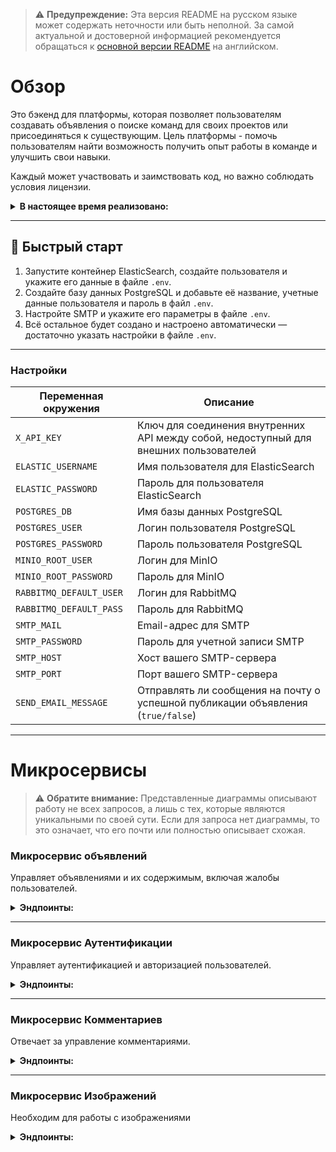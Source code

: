 > ⚠️ **Предупреждение:** Эта версия README на русском языке может содержать неточности или быть неполной. За самой актуальной и достоверной информацией рекомендуется обращаться к [основной версии README](README.md) на английском.

# Обзор

Это бэкенд для платформы, которая позволяет пользователям создавать объявления о поиске команд для своих проектов или присоединяться к существующим. Цель платформы - помочь пользователям найти возможность получить опыт работы в команде и улучшить свои навыки.

Каждый может участвовать и заимствовать код, но важно соблюдать условия лицензии.

<details>
  <summary><strong>В настоящее время реализовано:</strong></summary>

  ### Управление объявлениями
  - **Создание, редактирование и удаление объявлений.**
  - **Просмотр списка объявлений.**
  - **Добавление или удаление объявлений из избранного.**
  - **Интеграция с поисковой системой Elasticsearch.**

  ### Управление комментариями и ответами
  - **Создание, редактирование и удаление комментариев к объявлениям.**
  - **Добавление и управление ответными комментариями.**

  ### Управление профилем пользователя и аккаунтом
  - **Регистрация и вход пользователя.**
  - **Редактирование информации профиля пользователя.**
  - **Обновление аватара профиля.**
  - **Просмотр профиля пользователя.**
  - **Удаление учетной записи пользователя.**

  ### Контроль доступа и безопасность
  - **Проверка токена доступа.**
  - **Выдача нового токена доступа с использованием обновляющего токена.**

  ### Инструменты администратора и управление жалобами
  - **Подавать жалобы на пользователей или объявления.**
    - **Привилегии администратора включают:**
      - Просмотр списка жалоб.
      - Удаление жалоб.
  - **Модерация пользователей:**
    - Банить или разбанивать пользователей.
    - Корректировать роли пользователей (повышение или понижение).

  ### Email рассылка
  - **Отправление сообщений на почту (для восстановления пароля или уведомлений)**
</details>

---

## 🚀 Быстрый старт

1. Запустите контейнер ElasticSearch, создайте пользователя и укажите его данные в файле `.env`.  
2. Создайте базу данных PostgreSQL и добавьте её название, учетные данные пользователя и пароль в файл `.env`.  
3. Настройте SMTP и укажите его параметры в файле `.env`.  
4. Всё остальное будет создано и настроено автоматически — достаточно указать настройки в файле `.env`.  

---
### Настройки

| **Переменная окружения**       | **Описание**                                                                                             |
|--------------------------------|-----------------------------------------------------------------------------------------------------------|
| `X_API_KEY`                    | Ключ для соединения внутренних API между собой, недоступный для внешних пользователей                    |
| `ELASTIC_USERNAME`             | Имя пользователя для ElasticSearch                                                                       |
| `ELASTIC_PASSWORD`             | Пароль для пользователя ElasticSearch                                                                    |
| `POSTGRES_DB`                  | Имя базы данных PostgreSQL                                                                               |
| `POSTGRES_USER`                | Логин пользователя PostgreSQL                                                                            |
| `POSTGRES_PASSWORD`            | Пароль пользователя PostgreSQL                                                                           |
| `MINIO_ROOT_USER`              | Логин для MinIO                                                                                          |
| `MINIO_ROOT_PASSWORD`          | Пароль для MinIO                                                                                         |
| `RABBITMQ_DEFAULT_USER`        | Логин для RabbitMQ                                                                                       |
| `RABBITMQ_DEFAULT_PASS`        | Пароль для RabbitMQ                                                                                      |
| `SMTP_MAIL`                    | Email-адрес для SMTP                                                                                     |
| `SMTP_PASSWORD`                | Пароль для учетной записи SMTP                                                                           |
| `SMTP_HOST`                    | Хост вашего SMTP-сервера                                                                                 |
| `SMTP_PORT`                    | Порт вашего SMTP-сервера                                                                                 |
| `SEND_EMAIL_MESSAGE`           | Отправлять ли сообщения на почту о успешной публикации объявления (`true/false`)                        |

---

# Микросервисы
> ⚠️ **Обратите внимание:** Представленные диаграммы описывают работу не всех запросов, а лишь с тех, которые являются уникальными по своей сути. Если для запроса нет диаграммы, то это означает, что его почти или полностью описывает схожая.

### Микросервис объявлений
Управляет объявлениями и их содержимым, включая жалобы пользователей.
<details>
  <summary><strong>Эндпоинты:</strong></summary>

#### **1. GET** `/card/{id}/get`

- **Описание**: Получить объявление по его уникальному идентификатору.
- **Параметр пути**:
    - `id` — Уникальный идентификатор объявления.
- **Заголовок запроса**:
    - `Authorization` — JWT токен для аутентификации.
- **Пример ответа**:
    ```json
    {
       "id": 15,
       "title": "2-я карточка",
       "text": "описание 2-й карточки",
       "createTime": "2024-10-11T11:13:21.96246",
       "images": [
           {
               "id": 55,
               "imageBucket": "images",
               "imageName": "image-name1.jpg"
           },
           {
               "id": 50,
               "imageBucket": "images",
               "imageName": "image-name2.jpg"
           },
           {
               "id": 51,
               "imageBucket": "images",
               "imageName": "image-name3.jpg"
           },
           {
               "id": 52,
               "imageBucket": "images",
               "imageName": "image-name4.jpg"
           },
           {
               "id": 53,
               "imageBucket": "images",
               "imageName": "image-name5.jpg"
           }
       ],
       "authorName": "johndoe123456789"
   }
    ```
    
- **Коды ответа**:
    - `200 OK`: Успешное получение.
    - `404 Not Found`: Если объявление с указанным идентификатором не существует.

<div align="center">
    <img src="https://xusss123.github.io/ImagesForFinderProject/imagesForGitHub/get_card_request.svg" alt="Схема работы запроса" style="width:80%;"/>
    <p><strong>Эта схема представляет собой упрощенный идеальный вариант запроса</strong></p>
</div>

---

#### **2. GET** `/card/getAll/{pageNumber}/{limit}`

- **Описание**: Получить все объявления с поддержкой пагинации.
- **Параметры пути**:
    - `pageNumber` — Номер страницы для получения.
    - `limit` — Количество объявлений на странице.
- **Заголовок запроса**:
    - `Authorization` — JWT токен для аутентификации.
- **Пример ответа**:
    ```json
    {
       "cards": [
           {
               "id": 15,
               "title": "2-я карточка",
               "text": "описание 2-й карточки",
               "createTime": "2024-10-11T11:13:21.96246",
               "images": [
                   {
                       "id": 55,
                       "imageBucket": "images",
                       "imageName": "image-name1.jpg"
                   },
                   {
                       "id": 50,
                       "imageBucket": "images",
                       "imageName": "image-name2.jpg"
                   },
                   {
                       "id": 51,
                       "imageBucket": "images",
                       "imageName": "image-name3.jpg"
                   },
                   {
                       "id": 52,
                       "imageBucket": "images",
                       "imageName": "image-name4.jpg"
                   },
                   {
                       "id": 53,
                       "imageBucket": "images",
                       "imageName": "image-name5.jpg"
                   }
               ],
               "authorName": "johndoe123456789"
           }
       ],
       "last": true,
       "totalPages": 1,
       "totalElements": 1,
       "first": true,
       "numberOfElements": 1
  }
  ```
    
- **Коды ответа**:
    - `200 OK`: Успешное получение.
    - `400 Bad Request`: Если предоставлены некорректные данные.

---

#### **3. GET** `/complaint/get`

- **Описание**: Получить список жалоб.
- **Параметры запроса**:
    - `limit` (опционально, по умолчанию: 5) — Максимальное количество жалоб для возврата.
    - `page` (опционально, по умолчанию: 0) — Номер страницы для постраничной навигации.
    - `complaintType` (опционально, по умолчанию: `all`) — Тип жалобы для фильтрации:
        - `card` — Получить жалобы, связанные с объявлениями.
        - `user` — Получить жалобы, связанные с пользователями.
        - Если не указано или недействительно, будут возвращены все жалобы.
- **Заголовок запроса**:
    - `Authorization` — JWT токен для аутентификации.
- **Пример ответа**:
    ```json
    {
	    "complaints": [
	        {
	            "type": "card",
	            "complaintId": 6,
	            "reason": "reason",
	            "complaintAuthorName": "venik6",
	            "cardId": 2
	        },
	        {
	            "type": "user",
	            "complaintId": 7,
	            "reason": "reason",
	            "complaintAuthorName": "venik6",
	            "userName": "venik3"
	        }
	    ],
	    "last": false,
	    "totalPages": 2,
	    "totalElements": 3,
	    "first": true,
	    "numberOfElements": 2
    }
    ```

- **Коды ответа**:
    - `200 OK`: Успешно получен список жалоб.
    - `400 Bad Request`: Если токен отсутствует или недействителен.
    - `403 Forbidden`: Если у пользователя недостаточно прав для просмотра жалоб.
    - `500 Internal Server Error`: Если произошла ошибка во время процесса получения.

<div align="center">
    <img src="https://xusss123.github.io/ImagesForFinderProject/imagesForGitHub/get_complaint_request.svg" alt="Схема работы запроса" style="width:80%;"/>
    <p><strong>Эта схема представляет собой упрощенный идеальный вариант запроса</strong></p>
</div>

---

#### **4. POST** `/card/add`

- **Описание**: Добавить новое объявление.
- **Тело запроса**:
    - `cardDto` — Содержит детали об объявлении (название, текст).
    - `files` — Список изображений для загрузки и прикрепления к объявлению.
- **Заголовок запроса**:
    - `Authorization` — JWT токен для аутентификации.
- **Ответ**:
    - `200 OK`: Успешно создано новое объявление.
    - `400 Bad Request`: Если входные данные недействительны (например, слишком много изображений, отсутствуют обязательные поля).
    - `500 Internal Server Error`: Если возникла проблема во время процесса создания объявления.

<div align="center">
    <img src="https://xusss123.github.io/ImagesForFinderProject/imagesForGitHub/add_card_request.svg" alt="Схема работы запроса" style="width:80%;"/>
    <p><strong>Эта схема представляет собой упрощенный идеальный вариант запроса</strong></p>
</div>

---

#### **5. POST** `/complaint/create`

- **Описание**: Подать жалобу на конкретного пользователя или объявление.
- **Тело запроса**:
    - `complaintDto` — Детали жалобы.
- **Заголовок запроса**:
    - `Authorization` — JWT токен для аутентификации.
- **Поддерживаемые типы**: `multipart/form-data`
- **Тело запроса**:
```json
{
    "targetType":"USER или CARD", 
    "reason": "reason",
    "complaintTargetId":"Если вы жалуетесь на пользователя, введите ID пользователя. Если вы жалуетесь на объявление, введите ID объявления."
}
```   
- **Коды ответа**:
    - `200 OK`: Жалоба успешно подана.
    - `400 Bad Request`: Если токен отсутствует или недействителен.
    - `404 Not Found`: Если пользователь или карточка, на которые подана жалоба, не найдены.

---

#### **6. PATCH** `/card/{id}/patch`

- **Описание**: Обновление существующего объявления.
- **Ограничения**:
	- max-request-size: 30MB
	- max-file-size: 6MB
	- card-images-count: 6
- **Path Parameter**:
    - `id` — Уникальный идентификатор объявления для обновления.
- **Request Body**:
    - `cardDto` (Необязательно) — Новые данные для объявления (заголовок, текст).
    - `files` (Необязательно) — Список новых изображений для прикрепления.
- **Request Header**:
    - `Authorization` — JWT токен для аутентификации.
- **Response**:
    - `200 OK`: Объявление успешно обновлено.
    - `404 Not Found`: Если объявление с указанным ID не найдено.
    - `403 Forbidden`: Если у пользователя нет прав на изменение объявления.
    - `500 Internal Server Error`: В случае ошибки во время обновления объявления.

---

#### **7. DELETE** `/card/del/{id}`

- **Описание**: Удаление объявления по его уникальному ID.
- **Path Parameter**:
    - `id` — Уникальный идентификатор объявления для удаления.
- **Request Header**:
    - `Authorization` — JWT токен для аутентификации.
- **Response**:
    - `200 OK`: Объявление успешно удалено.
    - `404 Not Found`: Если объявление с указанным ID не найдено.
    - `500 Internal Server Error`: В случае ошибки во время процесса удаления.

<div align="center">
    <img src="https://xusss123.github.io/ImagesForFinderProject/imagesForGitHub/delete_card_request.svg" alt="Схема работы запроса" style="width:80%;"/>
    <p><strong>Эта схема представляет собой упрощенный идеальный вариант запроса</strong></p>
</div>

---

#### **8. DELETE** `/card/image/del/{cardId}/{imageId}`

- **Описание**: Удаление конкретного изображения из объявления.
- **Path Parameters**:
    - `cardId` — ID объявления.
    - `imageId` — ID изображения для удаления.
- **Request Header**:
    - `Authorization` — JWT токен для аутентификации.
- **Response**:
    - `200 OK`: Изображение успешно удалено из объявления.
    - `404 Not Found`: Если объявление или изображение с указанным ID не найдено.
    - `500 Internal Server Error`: В случае ошибки во время процесса удаления.

---

#### **9. DELETE** `/complaint/delOne/{complaintId}`

- **Описание**: Удаление конкретной жалобы по её уникальному ID.
- **Path Parameter**:
    - `complaintId` — Уникальный идентификатор жалобы для удаления.
- **Request Header**:
    - `Authorization` — JWT токен для аутентификации.
- **Response Codes**:
    - `200 OK`: Жалоба успешно удалена.
    - `400 Bad Request`: Если токен отсутствует или недействителен.
    - `404 Not Found`: Если владелец токена не существует.
    - `403 Forbidden`: Если у пользователя нет прав на удаление жалобы.

---

#### **10. GET** `/card/search`

- **Описание**: Поиск нужных объявлений по запросу.
- **Path Parameter**:
  - `limit` (необязательно, по умолчанию: 5) — Максимальное количество жалоб для возврата.
  - `page` (необязательно, по умолчанию: 0) — Номер страницы для пагинации.
  - `query` — Информация, которую нужно найти.
  - `createTime` (необязательно) — фильтр поиска от этой даты.
- **Request Header**:
    - `Authorization` — JWT токен для аутентификации.
- **Пример ответа**:
    ```json
	{
	    "cards": [
	        {
	            "id": 3,
	            "title": "1-я карточка",
	            "text": "описание 1-й карточки",
	            "createTime": "2024-11-01",
	            "images": [
	                {
	                    "id": 9,
	                    "imageBucket": "images",
	                    "imageName": "01427c90-c59f-4f51-9792-83520bd335e6-R.jpg"
	                },
	                {
	                    "id": 10,
	                    "imageBucket": "images",
	                    "imageName": "01427c90-c59f-4f51-9792-83520bd335e6-ojpu5betwgy0zqsnlq87xhouqtiydlwk.jpg"
	                },
	                {
	                    "id": 11,
	                    "imageBucket": "images",
	                    "imageName": "01427c90-c59f-4f51-9792-83520bd335e6-ojpu5betwgy0zqsnlq87xhouqtiydlwk (1).jpg"
	                },
	                {
	                    "id": 12,
	                    "imageBucket": "images",
	                    "imageName": "01427c90-c59f-4f51-9792-83520bd335e6-R (1).jpg"
	                }
	            ],
	            "authorName": "venik6"
	        }
	    ],
	    "last": true,
	    "totalPages": 1,
	    "totalElements": 1,
	    "first": true,
	    "numberOfElements": 1
	}
    ```
    
- **Response Codes**:
    - `200 OK`: Успешное получение данных.
    - `401 Unauthorized`: Если токен недействителен.
    - `500 Internal Server Error`: В случае ошибки во время удаления.
</details>
 
---

### Микросервис Аутентификации
Управляет аутентификацией и авторизацией пользователей.
<details>
  <summary><strong>Эндпоинты:</strong></summary>
	
#### **1. POST** `/auth/register`

- **Описание**: Регистрация нового пользователя.
- **Тело запроса**:
```json
{
  "name": "johndoe123456789",
  "password": "securePassword!2024",
  "email": "johndoe@example.com",
  "role": ["USER","ADMIN"],
  "firstName": "John",
  "lastName": "Doe",
  "description": "Увлеченный разработчик с опытом в Java и микросервисах.",
  "country": "Беларусь",
  "roleInCommand": "Ведущий разработчик",
  "skills": "Java, Spring Boot, Microservices, Docker, Kubernetes"
}
```   
- **Коды ответа**:
    - `200 OK`: Пользователь успешно зарегистрирован.
    - `400 Bad Request`: Если пользователь уже существует.

---

#### **2. POST** `/auth/login`

- **Описание**: Аутентификация пользователя и генерация access и refresh токенов.
- **Тело запроса**:
```json
{
  "username": "johndoe123456789",
  "password": "securePassword!2024"
}
```   
- **Коды ответа**:
    - `200 OK`: Возвращает access и refresh токены:
      ```json
      {
        "jwtToken": "token",
        "refreshToken": "token"
      }
      ```
    - `401 Unauthorized`: Если имя пользователя или пароль неверны.

---

#### **3. POST** `/auth/refresh-token`

- **Описание**: Обновление access токена.
- **Тело запроса**:
```json
{
    "refreshToken": "token"
}
```   
- **Коды ответа**:
    - `200 OK`: Возвращает новый access токен:
      ```json
      {
        "accessToken": "token"
      }
      ```
    - `400 Bad Request`: Если refresh токен равен `null`.

---

#### **4. GET** `/auth/validate`

- **Описание**: Проверка валидности access токена.
- **Заголовок запроса**:
    - `Authorization` — JWT токен для аутентификации.
- **Коды ответа**:
    - `200 OK`: Возвращает результат валидации:
      ```json
      {
        "valid": true
      }
      ```
    - `401 Unauthorized`: Если токен недействителен.

---

#### **5. GET** `/user/profile/{userName}`

- **Описание**: Получение данных о пользователе.
- **Заголовок запроса**:
    - `Authorization` — JWT токен для аутентификации.
- **Параметры запроса**:
    - `userName` — Имя пользователя, данные которого нужно получить.
- **Коды ответа**:
    - `200 OK`: Возвращает данные пользователя:
      ```json
      {
        "id": 7,
        "name": "johndoe123456789",
        "email": "johndoe@example.com",
        "role": [
            "USER",
            "ADMIN"
        ],
        "firstName": "John",
        "lastName": "Doe",
        "description": "Увлеченный разработчик с опытом в Java и микросервисах.",
        "country": "Беларусь",
        "roleInCommand": "Ведущий разработчик",
        "skills": "Java, Spring Boot, Microservices, Docker, Kubernetes"
      }
      ```
    - `500 Internal Server Error`: В случае ошибки сервера.

---

#### **6. PATCH** `/user/patch`

- **Описание**: Обновление выбранных полей аутентифицированного пользователя.
- **Заголовок запроса**:
    - `Authorization` — JWT токен для аутентификации.
- **Параметры запроса** *(Все поля необязательны)*:
    - `name` — Новое имя пользователя. *(При изменении этого поля потребуется получить новый access токен)*
    - `email` — Новый адрес электронной почты.
    - `firstName` — Новое имя.
    - `lastName` — Новая фамилия.
    - `description` — Новое описание пользователя.
    - `country` — Новая страна проживания.
    - `roleInCommand` — Новая роль в команде/проекте.
    - `skills` — Новые навыки пользователя.
- **Коды ответа**:
    - `200 OK`: Возвращает сообщение об успешном обновлении.
    - `400 Bad Request`: Если запрос содержит некорректные данные или некоторые из необязательных параметров неверны.

---

#### **7. DELETE** `/user/del`

- **Описание**: Удаляет владельца токена.
- **Заголовок запроса**:
    - `Authorization` — JWT токен для аутентификации.
- **Коды ответа**:
    - `200 OK`: Пользователь успешно удален.
    - `400 Bad Request`: Проблема с токеном.
    - `500 Internal Server Error`: Проблема с удалением пользователя на сервере.

---

#### **8. POST** `/user/toggle/favoriteCard/{cardId}`

- **Описание**: Добавляет карточку в избранное при первом обращении и удаляет её из избранного при повторном.
- **Параметр пути**:
    - `cardId` — Уникальный идентификатор карточки.
- **Заголовок запроса**:
    - `Authorization` — JWT токен для аутентификации.
- **Коды ответа**:
    - `200 OK`: Успешное добавление или удаление карточки из избранного.
    - `400 Bad Request`: Если пользователь не найден.

---

#### **9. GET** `/user/favoriteCard/get`

- **Описание**: Получает список id избранных карточек текущего пользователя.
- **Заголовок запроса**:
    - `Authorization` — JWT токен для аутентификации.
- **Коды ответа**:
    - `200 OK`: возвращает id избранных объявлений.
      ```json
      [
	    2,
	    3
      ]
      ```
    - `400 Bad Request`: Если пользователь не найден.
    - `500 Internal Server Error`: Если произошла ошибка при обработке запроса.

---

#### **10. PATCH** `/user/block/{userName}`

- **Описание**: Блокирует пользователя с указанным именем пользователя.
- **Параметр пути**:
    - `userName` — Имя пользователя, которого нужно заблокировать.
- **Параметры запроса**:
    - `year`, `month`, `dayOfMonth`, `hours`, `minutes`, `seconds` — Дата, когда пользователь будет разблокирован.
    - `reason` — Причина блокировки.
- **Заголовок запроса**:
    - `Authorization` — JWT токен для аутентификации.
- **Коды ответа**:
    - `200 OK`: Пользователь успешно заблокирован.
    - `400 Bad Request`: Если пользователь не найден.

---

#### **11. PATCH** `/user/unblock/{userName}`

- **Описание**: Разблокирует пользователя с указанным именем пользователя.
- **Параметр пути**:
    - `userName` — Имя пользователя, которого нужно разблокировать.
- **Заголовок запроса**:
    - `Authorization` — JWT токен для аутентификации.
- **Коды ответа**:
    - `200 OK`: Пользователь успешно разблокирован.
    - `400 Bad Request`: Если пользователь не найден.

---

#### **12. PATCH** `/user/toggle/authorities/{userName}`

- **Описание**: Добавляет роль ADMIN (если её не было) или удаляет её (если она была).
- **Параметр пути**:
    - `userName` — Имя пользователя, для которого нужно изменить роли.
- **Заголовок запроса**:
    - `Authorization` — JWT токен для аутентификации.
- **Коды ответа**:
    - `200 OK`: Роли пользователя успешно изменены.
    - `400 Bad Request`: Если пользователь не найден или недостаточно прав для изменения ролей.

---

#### **13. GET** `/user/recovery/mail`

- **Description**: Генерирует и отправляет электронное письмо со ссылкой для смены вашего пароля.
- **Request body**:
```json
{
    "email": "email@example.com",
    "password":"new_password"
}

``` 
- **Response Codes**:
    - `200 OK`: Письмо было успешно отправлено.
    - `400 Bad Request`: Если произошла ошибка сервера.
</details>

---

### Микросервис Комментариев
Отвечает за управление комментариями.
<details>
  <summary><strong>Эндпоинты:</strong></summary>
	
#### **1. GET** `/comment/get/{cardId}`

- **Описание**: Получить все комментарии к этому объявлению.
- **Заголовок запроса**:
    - `Authorization` — JWT токен для аутентификации.
 - **Параметры пути**:
    - `pageNumber` — Номер страницы для получения.
    - `limit` — Количество объявлений на странице.
    - `cardId` - ID объявления.
- **Коды ответа**:
    - `200 OK`: Возвращает комментарии к объявлению:
      ```json
		[
		    {
			"commentId": 1,
			"text": "СУПЕР",
			"createdAt": "2024-10-26T20:52:21.048719",
			"commentAuthorDto": {
			    "name": "venik5"
			},
			"replyQuantity": 0
		    },
		    {
			"commentId": 2,
			"text": "СУПЕР",
			"createdAt": "2024-10-26T20:52:22.74424",
			"commentAuthorDto": {
			    "name": "venik5"
			},
			"replyQuantity": 2
		    },
		    {
			"commentId": 3,
			"text": "СУПЕР",
			"createdAt": "2024-10-26T20:52:24.309763",
			"commentAuthorDto": {
			    "name": "venik5"
			},
			"replyQuantity": 1
		    }
		]
      ```
    - `400 Bad Request`: Если объявление не найдено или возникла непредвиденная ошибка.
    - `401 Unauthorized`: Если токен недействителен или пользователь не найден.
    - `500 Internal Server Error`: Если произошла внутренняя ошибка.

---

#### **2. POST** `comment/add/{cardId}`

- **Описание**: Добавить новый комментарий к конкретному объявлению по его ID.
- **Параметр пути**:
    - `cardId`: ID объявления, к которому будет добавлен комментарий.
- **Тело запроса**:
    - `commentDto`: Содержит текст комментария:
    ```json
    {
      "text": "Это комментарий"
    }
    ```
- **Заголовок запроса**:
    - `Authorization` — JWT токен для аутентификации.
- **Коды ответа**:
    - `200 OK`: Если комментарий успешно добавлен.
    - `401 Unauthorized`: Если токен не существует или недействителен.
    - `400 Bad Request`: Если объявление не найдено, данные некорректны или произошла неизвестная ошибка.

---

#### **3. DELETE** `/comment/del/{commentId}`

- **Описание**: Удалить конкретный комментарий по его уникальному ID.
- **Параметр пути**:
    - `commentId` — Уникальный идентификатор удаляемого комментария.
- **Заголовок запроса**:
    - `Authorization` — JWT токен для аутентификации.
- **Коды ответа**:
    - `200 OK`: Комментарий успешно удален.
    - `400 Bad Request`: Если комментарий не найден или у пользователя недостаточно прав.
    - `401 Unauthorized`: Если предоставленный токен не существует или недействителен.
    - `500 Internal Server Error`: Если произошла внутренняя ошибка при удалении комментария.

---

#### **4. PATCH** `/comment/{commentId}/patch`

- **Описание**: Обновить (отредактировать) существующий комментарий.
- **Параметр пути**:
    - `commentId` — Уникальный идентификатор редактируемого комментария.
- **Тело запроса**:
    - `commentDto` — Содержит новые данные для редактирования комментария:
    ```json
    {
      "text": "Это обновленный комментарий"
    }
    ```
- **Заголовок запроса**:
    - `Authorization` — JWT токен для аутентификации.
- **Коды ответа**:
    - `200 OK`: Комментарий успешно обновлен.
    - `400 Bad Request`: Если комментарий не найден или данные некорректны.
    - `401 Unauthorized`: Если предоставленный токен не существует или недействителен.
    - `500 Internal Server Error`: Если произошла неизвестная ошибка во время обновления.

---

#### **5. POST** `/comment/reply/{commentId}`

- **Описание**: Добавить ответ к конкретному комментарию по его ID.
- **Параметр пути**:
    - `commentId` — ID комментария, к которому будет добавлен ответ.
- **Тело запроса**:
    - `commentDto`: Содержит текст ответа:
    ```json
    {
      "text": "Это ответ"
    }
    ```
- **Заголовок запроса**:
    - `Authorization` — JWT токен для аутентификации.
- **Коды ответа**:
    - `200 OK`: Если ответ успешно добавлен.
    - `401 Unauthorized`: Если токен не существует или недействителен.
    - `500 Internal Server Error`: Если комментарий не найден, данные некорректны или произошла неизвестная ошибка.

---

#### **6. GET** `/comment/reply/get/{commentId}`

- **Описание**: Получить все ответы на конкретный комментарий по его ID.
- **Параметр пути**:
    - `commentId` — ID комментария, для которого запрашиваются ответы.
- **Параметры запроса**:
    - `page` — Номер страницы для получения (опционально, по умолчанию 0).
    - `limit` — Количество ответов на странице (опционально, по умолчанию 10).
- **Заголовок запроса**:
    - `Authorization` — JWT токен для аутентификации.
- **Коды ответа**:
    - `200 OK`: Возвращает список ответов на указанный комментарий:
      ```json
		[
		    {
		        "commentId": 4,
		        "text": "СУПЕР",
		        "createdAt": "2024-10-26T20:54:09.6585",
		        "commentAuthorDto": {
		            "name": "venik5"
		        },
		        "replyQuantity": 0
		    },
		    {
		        "commentId": 5,
		        "text": "СУПЕР",
		        "createdAt": "2024-10-26T20:54:10.891731",
		        "commentAuthorDto": {
		            "name": "venik5"
		        },
		        "replyQuantity": 0
		    },
		    {
		        "commentId": 6,
		        "text": "СУПЕР",
		        "createdAt": "2024-10-26T20:54:11.652032",
		        "commentAuthorDto": {
		            "name": "venik5"
		        },
		        "replyQuantity": 0
		    }
		]
      ```
    - `401 Unauthorized`: Если токен недействителен или пользователь не найден.
    - `400 Bad Request`: Если комментарий не найден.
    - `500 Internal Server Error`: Если произошла внутренняя ошибка.
</details>

---

### Микросервис Изображений
Необходим для работы с изображениями
<details>
  <summary><strong>Эндпоинты:</strong></summary>
	
#### **1. POST** `/image/addProfileImage`

- **Описание**: Добавляет изображение в профиль.
- **Content-Type**: multipart/form-data
- **Параметр пути**:
    - `cardId`: Идентификатор карточки, к которой будет добавлен комментарий.
- **Тело запроса**:
    - `profileImage`: Изображение для добавления.
- **Заголовок запроса**:
    - `Authorization` — JWT токен для аутентификации.
- **Коды ответа**:
    - `200 OK`: Если изображение профиля успешно добавлено.
    - `401 Unauthorized`: Если токен отсутствует или недействителен.
    - `500 Internal Server Error`: Если произошла внутренняя ошибка при сохранении изображения или любая другая неожиданная ошибка.
</details>
